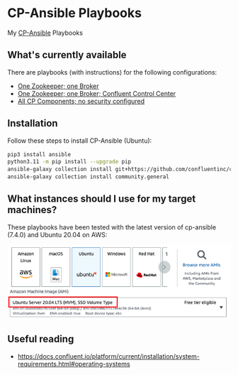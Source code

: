 # CP-Ansible Playbooks

My [CP-Ansible](https://docs.confluent.io/ansible/current/overview.html) Playbooks

## What's currently available

There are playbooks (with instructions) for the following configurations:

- [One Zookeeper; one Broker](one-zk-one-broker/README.md)
- [One Zookeeper; one Broker; Confluent Control Center](one-zk-one-broker-c3/README.md)
- [All CP Components; no security configured](full-cluster-no-security/README.md)

## Installation

Follow these steps to install CP-Ansible (Ubuntu):

```bash
pip3 install ansible
python3.11 -m pip install --upgrade pip
ansible-galaxy collection install git+https://github.com/confluentinc/cp-ansible.git
ansible-galaxy collection install community.general
```

## What instances should I use for my target machines?

These playbooks have been tested with the latest version of cp-ansible (7.4.0) and Ubuntu 20.04 on AWS:

![Ubuntu 20.04](img/compatible-instance.png)

## Useful reading

- https://docs.confluent.io/platform/current/installation/system-requirements.html#operating-systems
